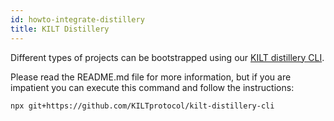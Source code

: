 ```yaml
---
id: howto-integrate-distillery
title: KILT Distillery
---
```


Different types of projects can be bootstrapped using our [KILT distillery CLI](https://github.com/KILTprotocol/kilt-distillery-cli).

Please read the README.md file for more information, but if you are impatient you can execute this command and follow the instructions:
    
```bash
npx git+https://github.com/KILTprotocol/kilt-distillery-cli
```
